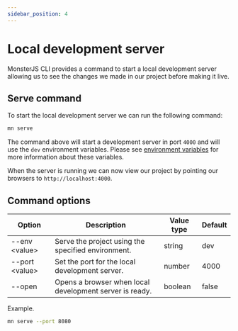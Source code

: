 ```yaml
---
sidebar_position: 4
---
```


# Local development server

MonsterJS CLI provides a command to start a local development server allowing us to see the changes we made in our project before making it live.

## Serve command

To start the local development server we can run the following command:

```bash
mn serve
```

The command above will start a development server in port `4000` and will use the `dev` environment variables.
Please see [environment variables](/docs/useful-topics/environment-variables) for more information about these variables.

When the server is running we can now view our project by pointing our browsers to `http://localhost:4000`.

## Command options

| Option | Description | Value type | Default |
| --- | --- | --- | --- |
| --env <value\> | Serve the project using the specified environment. | string | dev |
| --port <value\> | Set the port for the local development server. | number | 4000 |
| --open | Opens a browser when local development server is ready. | boolean | false |

Example.

```bash
mn serve --port 8080
```